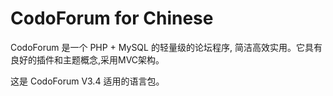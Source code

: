 # CodoForum for Chinese

CodoForum 是一个 PHP + MySQL 的轻量级的论坛程序, 简洁高效实用。它具有良好的插件和主题概念,采用MVC架构。

这是 CodoForum V3.4 适用的语言包。